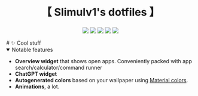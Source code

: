 <div align="center">
    <h1>【 Slimulv1's dotfiles 】</h1>
    <h3></h3>
</div>

<div align="center"> 

![](https://img.shields.io/github/last-commit/slimulv1/dotfiles?&style=for-the-badge&color=FFB1C8&logoColor=D9E0EE&labelColor=292324)
![](https://img.shields.io/github/stars/slimulv1/dotfiles?style=for-the-badge&logo=andela&color=FFB686&logoColor=D9E0EE&labelColor=292324)
[![](https://img.shields.io/github/repo-size/slimulv1/dotfiles?color=CAC992&label=SIZE&logo=googledrive&style=for-the-badge&logoColor=D9E0EE&labelColor=292324)](https://github.com/slimulv1/dotfiles)
![](https://img.shields.io/badge/issues-skill-green?style=for-the-badge&color=CCE8E9&logoColor=D9E0EE&labelColor=292324) 
![](https://img.shields.io/github/license/slimulv1/dotfiles?style=for-the-badge&color=9ECE6A)
</a>

</div>
# ✨ Cool stuff
 <details open> 
  <summary>Notable features</summary>
     
  - **Overview widget** that shows open apps. Conveniently packed with app search/calculator/command runner
  - **ChatGPT widget**
  - **Autogenerated colors** based on your wallpaper using [Material colors](https://m3.material.io/styles/color/the-color-system/key-colors-tones).
  - **Animations**, a lot.
</details>
